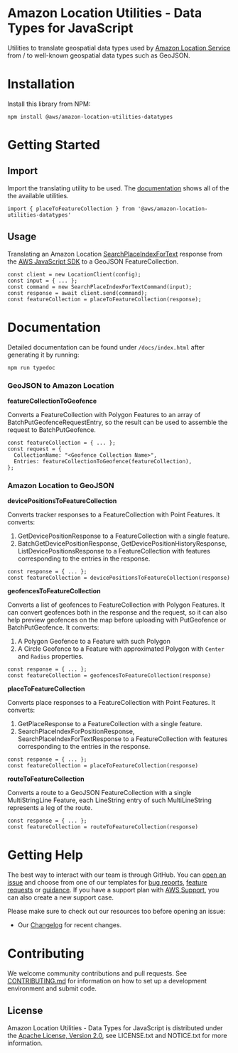 # Amazon Location Utilities - Data Types for JavaScript

Utilities to translate geospatial data types used by [Amazon Location Service](https://aws.amazon.com/location/) from / to well-known geospatial data types such as GeoJSON.

# Installation

Install this library from NPM:

```
npm install @aws/amazon-location-utilities-datatypes
```

# Getting Started

## Import

Import the translating utility to be used. The [documentation](#documentation) shows all of the the available utilities.

```
import { placeToFeatureCollection } from '@aws/amazon-location-utilities-datatypes'
```

## Usage

Translating an Amazon Location [SearchPlaceIndexForText](https://docs.aws.amazon.com/location/latest/APIReference/API_SearchPlaceIndexForText.html) response from the [AWS JavaScript SDK](https://github.com/aws/aws-sdk-js-v3) to a GeoJSON FeatureCollection.

```
const client = new LocationClient(config);
const input = { ... };
const command = new SearchPlaceIndexForTextCommand(input);
const response = await client.send(command);
const featureCollection = placeToFeatureCollection(response);
```

# Documentation

Detailed documentation can be found under `/docs/index.html` after generating it by running:

```
npm run typedoc
```

### GeoJSON to Amazon Location

**featureCollectionToGeofence**

Converts a FeatureCollection with Polygon Features to an array of BatchPutGeofenceRequestEntry, so the result can be used to assemble the request to BatchPutGeofence.

```
const featureCollection = { ... };
const request = {
  CollectionName: "<Geofence Collection Name>",
  Entries: featureCollectionToGeofence(featureCollection),
};
```

### Amazon Location to GeoJSON

**devicePositionsToFeatureCollection**

Converts tracker responses to a FeatureCollection with Point Features. It converts:

1. GetDevicePositionResponse to a FeatureCollection with a single feature.
2. BatchGetDevicePositionResponse, GetDevicePositionHistoryResponse, ListDevicePositionsResponse to a FeatureCollection with features corresponding to the entries in the response.

```
const response = { ... };
const featureCollection = devicePositionsToFeatureCollection(response)
```

**geofencesToFeatureCollection**

Converts a list of geofences to FeatureCollection with Polygon Features. It can convert geofences both in the response and the request, so it can also help preview geofences on the map before uploading with PutGeofence or BatchPutGeofence. It converts:

1. A Polygon Geofence to a Feature with such Polygon
2. A Circle Geofence to a Feature with approximated Polygon with `Center` and `Radius` properties.

```
const response = { ... };
const featureCollection = geofencesToFeatureCollection(response)
```

**placeToFeatureCollection**

Converts place responses to a FeatureCollection with Point Features. It converts:

1. GetPlaceResponse to a FeatureCollection with a single feature.
2. SearchPlaceIndexForPositionResponse, SearchPlaceIndexForTextResponse to a FeatureCollection with features corresponding to the entries in the response.

```
const response = { ... };
const featureCollection = placeToFeatureCollection(response)
```

**routeToFeatureCollection**

Converts a route to a GeoJSON FeatureCollection with a single MultiStringLine Feature, each LineString entry of such MultiLineString represents a leg of the route.

```
const response = { ... };
const featureCollection = routeToFeatureCollection(response)
```

# Getting Help

The best way to interact with our team is through GitHub.
You can [open an issue](https://github.com/aws-geospatial/amazon-location-utilities-datatypes-js/issues/new/choose) and choose from one of our templates for
[bug reports](https://github.com/aws-geospatial/amazon-location-utilities-datatypes-js/issues/new?assignees=&labels=bug%2C+needs-triage&template=---bug-report.md&title=),
[feature requests](https://github.com/aws-geospatial/amazon-location-utilities-datatypes-js/issues/new?assignees=&labels=feature-request&template=---feature-request.md&title=)
or [guidance](https://github.com/aws-geospatial/amazon-location-utilities-datatypes-js/issues/new?assignees=&labels=guidance%2C+needs-triage&template=---questions---help.md&title=).
If you have a support plan with [AWS Support](https://aws.amazon.com/premiumsupport/), you can also create a new support case.

Please make sure to check out our resources too before opening an issue:

- Our [Changelog](https://github.com/aws-geospatial/amazon-location-utilities-datatypes-js/blob/master/CHANGELOG.md) for recent changes.

# Contributing

We welcome community contributions and pull requests. See [CONTRIBUTING.md](https://github.com/aws-geospatial/amazon-location-utilities-datatypes-js/blob/master/CONTRIBUTING.md) for information on how to set up a development environment and submit code.

## License

Amazon Location Utilities - Data Types for JavaScript is distributed under the
[Apache License, Version 2.0](http://www.apache.org/licenses/LICENSE-2.0),
see LICENSE.txt and NOTICE.txt for more information.
